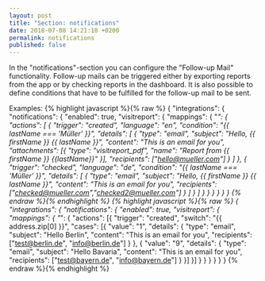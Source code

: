 ```yaml
---
layout: post
title: "Section: notifications"
date: 2018-07-08 14:21:18 +0200
permalink: notifications
published: false
---
```

In the "notifications"-section you can configure the "Follow-up Mail" functionality.
Follow-up mails can be triggered either by exporting reports from the app or by checking reports in the dashboard.
It is also possible to define conditions that have to be fulfilled for the follow-up mail to be sent.

Examples:
{% highlight javascript %}{% raw %}
{
  "integrations": {
    "notifications": {
      "enabled": true,
        "visitreport": {
        "mappings": {
          "*": {
            "actions": [
              {
                "trigger": "created",
                "language": "en",
                "condition": "{{ lastName === 'Müller' }}",
                "details": [
                  {
                    "type": "email",
                    "subject": "Hello, {{ firstName }} {{ lastName }}",
                    "content": "This is an email for you",
                    "attachments": [{
                      "type": "visitreport_pdf",
                      "name": "Report from {{ firstName }} {{lastName}}"
                    }],
                    "recipients": ["hello@mueller.com"]
                  }
                ]
              }, 
              {
                "trigger": "checked",
                "language": "de",
                "condition": "{{ lastName === 'Müller' }}",
                "details": [
                  {
                    "type": "email",
                    "subject": "Hello, {{ firstName }} {{ lastName }}",
                    "content": "This is an email for you",
                    "recipients": ["checked@mueller.com","checked2@mueller.com"]
                  }
                ]
              }
            ]
          }
        }
      }
    }
  }
}
{% endraw %}{% endhighlight %}
{% highlight javascript %}{% raw %}
{
  "integrations": {
    "notifications": {
      "enabled": true,
        "visitreport": {
        "mappings": {
          "*": {
            "actions": [{
                "trigger": "created",
                "switch": "{{ address.zip[0] }}",
                "cases": [{
                  "value": "1",
                  "details": {
                    "type": "email",
                    "subject": "Hello Berlin",
                    "content": "This is an email for you",
                    "recipients": ["test@berlin.de", "info@berlin.de"]
                  }
                }, 
                {
                  "value": "9",
                  "details": {
                    "type": "email",
                    "subject": "Hello Bavaria",
                    "content": "This is an email for you",
                    "recipients": ["test@bayern.de", "info@bayern.de"]
                  }
                }]
            }]
          }
        }
      }
    }
  }
}
{% endraw %}{% endhighlight %}
